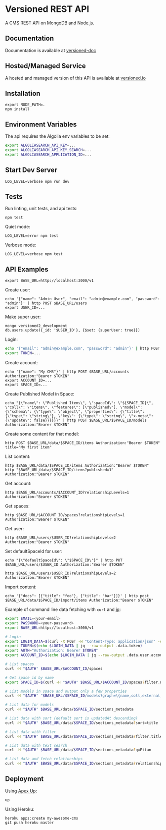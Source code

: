 # Versioned REST API

A CMS REST API on MongoDB and Node.js.

## Documentation

Documentation is available at [versioned-doc](https://github.com/versioned/versioned-doc)

## Hosted/Managed Service

A hosted and managed version of this API is available at [versioned.io](http://versioned.io)

## Installation

```
export NODE_PATH=.
npm install
```

## Environment Variables

The api requires the Algolia env variables to be set:

```sh
export ALGOLIASEARCH_API_KEY=...
export ALGOLIASEARCH_API_KEY_SEARCH=...
export ALGOLIASEARCH_APPLICATION_ID=...
```

## Start Dev Server

```
LOG_LEVEL=verbose npm run dev
```

## Tests

Run linting, unit tests, and api tests:

```
npm test
```

Quiet mode:

```
LOG_LEVEL=error npm test
```

Verbose mode:

```
LOG_LEVEL=verbose npm test
```

## API Examples

```
export BASE_URL=http://localhost:3000/v1
```

Create user:

```
echo '{"name": "Admin User", "email": "admin@example.com", "password": "admin"}' | http POST $BASE_URL/users
export USER_ID=...
```

Make super user:

```
mongo versioned2_development
db.users.update({_id: '$USER_ID'}, {$set: {superUser: true}})
```

Login:

```bash
echo '{"email": "admin@example.com", "password": "admin"}' | http POST $BASE_URL/login
export TOKEN=...
```

Create account:

```
echo '{"name": "My CMS"}' | http POST $BASE_URL/accounts Authorization:"Bearer $TOKEN"
export ACCOUNT_ID=...
export SPACE_ID=...
```

Create Published Model in Space:

```
echo "{\"name\": \"Published Items\", \"spaceId\": \"${SPACE_ID}\", \"coll\": \"items\", \"features\": [\"published\"], \"model\": {\"schema\": {\"type\": \"object\", \"properties\": {\"title\": {\"type\": \"string\"}, \"key\": {\"type\": \"string\", \"x-meta\": {\"update\": false}}}}}}" | http POST $BASE_URL/$SPACE_ID/models Authorization:"Bearer $TOKEN"
```

Create some content for that model:

```
http POST $BASE_URL/data/$SPACE_ID/items Authorization:"Bearer $TOKEN" title="My first item"
```

List content:

```
http $BASE_URL/data/$SPACE_ID/items Authorization:"Bearer $TOKEN"
http "$BASE_URL/data/$SPACE_ID/items?published=1" Authorization:"Bearer $TOKEN"
```

Get account:

```
http $BASE_URL/accounts/$ACCOUNT_ID?relationshipLevels=1 Authorization:"Bearer $TOKEN"
```

Get spaces:

```
http $BASE_URL/$ACCOUNT_ID/spaces?relationshipLevels=1 Authorization:"Bearer $TOKEN"
```

Get user:

```
http $BASE_URL/users/$USER_ID?relationshipLevels=2 Authorization:"Bearer $TOKEN"
```

Set defaultSpaceId for user:

```
echo "{\"defaultSpaceId\": \"$SPACE_ID\"}" | http PUT $BASE_URL/users/$USER_ID Authorization:"Bearer $TOKEN"

http $BASE_URL/users/$USER_ID?relationshipLevels=2 Authorization:"Bearer $TOKEN"
```

Import content:

```
echo '{"docs": [{"title": "foo"}, {"title": "bar"}]}' | http post $BASE_URL/data/$SPACE_ID/import/items Authorization:"Bearer $TOKEN"
```

Example of command line data fetching with `curl` and [jq](https://stedolan.github.io/jq/):

```sh
export EMAIL=<your-email>
export PASSWORD=<your-password>
export BASE_URL=http://localhost:3000/v1

# Login
export LOGIN_DATA=$(curl -X POST -H "Content-Type: application/json" -d "{\"email\": \"$VERSIONED_EMAIL\", \"password\": \"$VERSIONED_PASSWORD\"}" $BASE_URL/login?getUser=1)
export TOKEN=$(echo $LOGIN_DATA | jq --raw-output .data.token)
export AUTH="Authorization: Bearer $TOKEN"
export ACCOUNT_ID=$(echo $LOGIN_DATA | jq --raw-output .data.user.accounts[0].id)

# List spaces
curl -H "$AUTH" $BASE_URL/$ACCOUNT_ID/spaces

# Get space id by name
export SPACE_ID=$(curl -H "$AUTH" $BASE_URL/$ACCOUNT_ID/spaces?filter.name=Aftonbladet | jq --raw-output .data[].id)

# List models in space and output only a few properties
curl -H "$AUTH" "$BASE_URL/$SPACE_ID/models?graph=\{name,coll,external,features\}"

# List data for models
curl -H "$AUTH" $BASE_URL/data/$SPACE_ID/sections_metadata

# List data with sort (default sort is updatedAt descending)
curl -H "$AUTH" $BASE_URL/data/$SPACE_ID/sections_metadata?sort=title

# List data with filter
curl -H "$AUTH" $BASE_URL/data/$SPACE_ID/sections_metadata?filter.title=Ettan

# List data with text search
curl -H "$AUTH" $BASE_URL/data/$SPACE_ID/sections_metadata?q=Ettan

# List data and fetch relationships
curl -H "$AUTH" $BASE_URL/data/$SPACE_ID/sections_metadata?relationships=section
```

## Deployment

Using [Apex Up](https://up.docs.apex.sh):

```
up
```

Using Heroku:

```
heroku apps:create my-awesome-cms
git push heroku master
```
